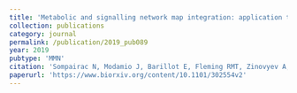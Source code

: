 ```yaml
---
title: 'Metabolic and signalling network map integration: application to cross-talk studies and omics data analysis in cancer'
collection: publications
category: journal
permalink: /publication/2019_pub089
year: 2019
pubtype: 'MMN'
citation: 'Sompairac N, Modamio J, Barillot E, Fleming RMT, Zinovyev A, Kuperstein I. <a href="https://www.biorxiv.org/content/biorxiv/early/2018/03/03/274902.full.pdf">Metabolic and signalling network map integration: application to cross-talk studies and omics data analysis in cancer</a>. 2019. <i>BMC Bioinformatics</i>, accepted'
paperurl: 'https://www.biorxiv.org/content/10.1101/302554v2'
---
```


